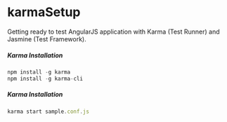 karmaSetup
==========

Getting ready to test AngularJS application with Karma (Test Runner) and Jasmine (Test Framework).


##### Karma Installation

```javascript
npm install -g karma
npm install -g karma-cli
```


##### Karma Installation

```javascript
karma start sample.conf.js
```
